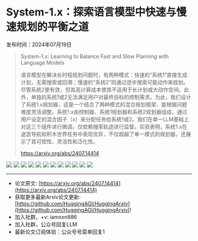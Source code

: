 # System-1.x：探索语言模型中快速与慢速规划的平衡之道
发布时间：2024年07月19日


> System-1.x: Learning to Balance Fast and Slow Planning with Language Models
>
> 语言模型在解决长时程规划问题时，有两种模式：快速的“系统1”直接生成计划，无需搜索或回溯；慢速的“系统2”则通过逐步搜索可能动作来规划。尽管系统2更有效，但其高计算成本使其不适用于长计划或大动作空间。此外，单独的系统1或2无法满足用户对最终目标的控制需求。为此，我们设计了系统1.x规划器，这是一个结合了两种模式的混合规划框架，能根据问题难度灵活调整。系统1.x由控制器、系统1规划器和系统2规划器组成，通过用户设定的混合因子（x）来分配任务给系统1或2。我们在单一LLM基础上对这三个组件进行微调，仅依赖搜索轨迹进行监督。实验表明，系统1.x在迷宫导航和积木世界任务中表现优异，不仅超越了单一模式的规划器，还展示了其可控性、灵活性和泛化性。
>
> https://arxiv.org/abs/2407.14414

![](https://raw.githubusercontent.com/HuggingAGI/HuggingArxiv/main/paper_images/2407.14414/x1.png)
![](https://raw.githubusercontent.com/HuggingAGI/HuggingArxiv/main/paper_images/2407.14414/x2.png)
![](https://raw.githubusercontent.com/HuggingAGI/HuggingArxiv/main/paper_images/2407.14414/x3.png)
![](https://raw.githubusercontent.com/HuggingAGI/HuggingArxiv/main/paper_images/2407.14414/x4.png)
![](https://raw.githubusercontent.com/HuggingAGI/HuggingArxiv/main/paper_images/2407.14414/x5.png)
![](https://raw.githubusercontent.com/HuggingAGI/HuggingArxiv/main/paper_images/2407.14414/x6.png)
![](https://raw.githubusercontent.com/HuggingAGI/HuggingArxiv/main/paper_images/2407.14414/x7.png)
![](https://raw.githubusercontent.com/HuggingAGI/HuggingArxiv/main/paper_images/2407.14414/x8.png)
![](https://raw.githubusercontent.com/HuggingAGI/HuggingArxiv/main/paper_images/2407.14414/x9.png)
![](https://raw.githubusercontent.com/HuggingAGI/HuggingArxiv/main/paper_images/2407.14414/x10.png)
![](https://raw.githubusercontent.com/HuggingAGI/HuggingArxiv/main/paper_images/2407.14414/x11.png)
![](https://raw.githubusercontent.com/HuggingAGI/HuggingArxiv/main/paper_images/2407.14414/x12.png)

<hr />

- 论文原文: [https://arxiv.org/abs/2407.14414](https://arxiv.org/abs/2407.14414)
- 获取更多最新Arxiv论文更新: [https://github.com/HuggingAGI/HuggingArxiv](https://github.com/HuggingAGI/HuggingArxiv)!
- 加入社群，+v: iamxxn886
- 加入社群，公众号回复LLM
- 最新论文订阅体验：公众号号菜单回复1